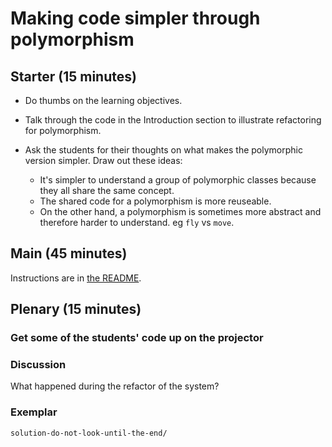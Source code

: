 # Making code simpler through polymorphism

## Starter (15 minutes)

* Do thumbs on the learning objectives.

* Talk through the code in the Introduction section to illustrate refactoring for polymorphism.

* Ask the students for their thoughts on what makes the polymorphic version simpler.  Draw out these ideas:
  * It's simpler to understand a group of polymorphic classes because they all share the same concept.
  * The shared code for a polymorphism is more reuseable.
  * On the other hand, a polymorphism is sometimes more abstract and therefore harder to understand. eg `fly` vs `move`.

## Main (45 minutes)

Instructions are in [the README](README.md).

## Plenary (15 minutes)

### Get some of the students' code up on the projector

### Discussion

What happened during the refactor of the system?

### Exemplar

`solution-do-not-look-until-the-end/`
